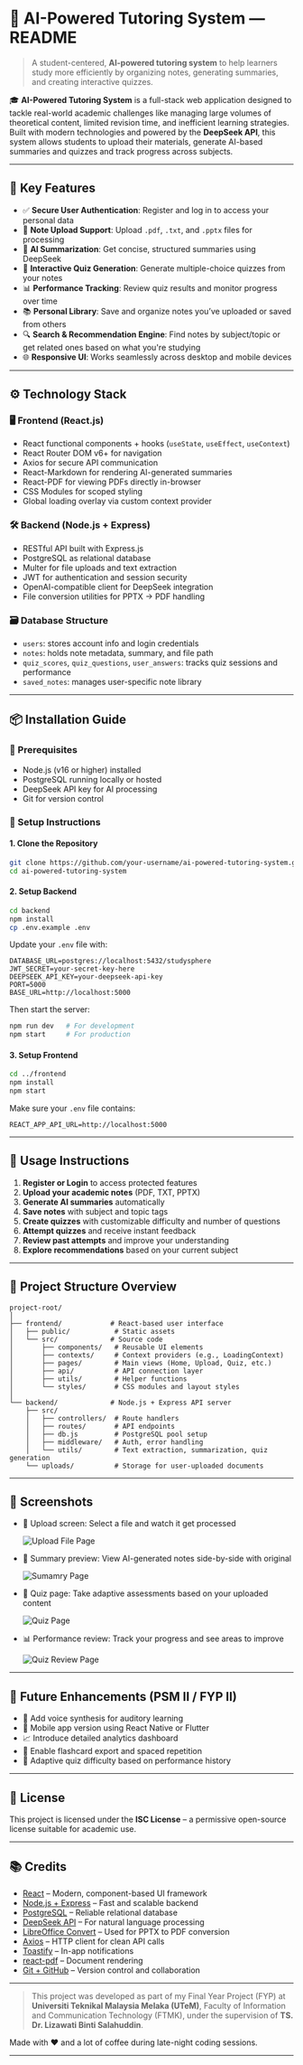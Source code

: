 # 📘 AI-Powered Tutoring System — README

> A student-centered, **AI-powered tutoring system** to help learners study more efficiently by organizing notes, generating summaries, and creating interactive quizzes.

🎓 **AI-Powered Tutoring System** is a full-stack web application designed to tackle real-world academic challenges like managing large volumes of theoretical content, limited revision time, and inefficient learning strategies. Built with modern technologies and powered by the **DeepSeek API**, this system allows students to upload their materials, generate AI-based summaries and quizzes and track progress across subjects.

---

## 🔑 Key Features

- ✅ **Secure User Authentication**: Register and log in to access your personal data
- 📁 **Note Upload Support**: Upload `.pdf`, `.txt`, and `.pptx` files for processing
- 🧠 **AI Summarization**: Get concise, structured summaries using DeepSeek
- 🧪 **Interactive Quiz Generation**: Generate multiple-choice quizzes from your notes
- 📊 **Performance Tracking**: Review quiz results and monitor progress over time
- 📚 **Personal Library**: Save and organize notes you’ve uploaded or saved from others
- 🔍 **Search & Recommendation Engine**: Find notes by subject/topic or get related ones based on what you're studying
- 🌐 **Responsive UI**: Works seamlessly across desktop and mobile devices

---

## ⚙️ Technology Stack

### 🖥️ Frontend (React.js)

- React functional components + hooks (`useState`, `useEffect`, `useContext`)
- React Router DOM v6+ for navigation
- Axios for secure API communication
- React-Markdown for rendering AI-generated summaries
- React-PDF for viewing PDFs directly in-browser
- CSS Modules for scoped styling
- Global loading overlay via custom context provider

### 🛠️ Backend (Node.js + Express)

- RESTful API built with Express.js
- PostgreSQL as relational database
- Multer for file uploads and text extraction
- JWT for authentication and session security
- OpenAI-compatible client for DeepSeek integration
- File conversion utilities for PPTX → PDF handling

### 🗃️ Database Structure

- `users`: stores account info and login credentials
- `notes`: holds note metadata, summary, and file path
- `quiz_scores`, `quiz_questions`, `user_answers`: tracks quiz sessions and performance
- `saved_notes`: manages user-specific note library

---

## 📦 Installation Guide

### 🧰 Prerequisites

- Node.js (v16 or higher) installed
- PostgreSQL running locally or hosted
- DeepSeek API key for AI processing
- Git for version control

### 🚀 Setup Instructions

#### 1. Clone the Repository

```bash
git clone https://github.com/your-username/ai-powered-tutoring-system.git
cd ai-powered-tutoring-system
```

#### 2. Setup Backend

```bash
cd backend
npm install
cp .env.example .env
```

Update your `.env` file with:

```env
DATABASE_URL=postgres://localhost:5432/studysphere
JWT_SECRET=your-secret-key-here
DEEPSEEK_API_KEY=your-deepseek-api-key
PORT=5000
BASE_URL=http://localhost:5000
```

Then start the server:

```bash
npm run dev   # For development
npm start     # For production
```

#### 3. Setup Frontend

```bash
cd ../frontend
npm install
npm start
```

Make sure your `.env` file contains:

```env
REACT_APP_API_URL=http://localhost:5000
```

---

## 🧾 Usage Instructions

1. **Register or Login** to access protected features
2. **Upload your academic notes** (PDF, TXT, PPTX)
3. **Generate AI summaries** automatically
4. **Save notes** with subject and topic tags
5. **Create quizzes** with customizable difficulty and number of questions
6. **Attempt quizzes** and receive instant feedback
7. **Review past attempts** and improve your understanding
8. **Explore recommendations** based on your current subject

---

## 📁 Project Structure Overview

```
project-root/
│
├── frontend/            # React-based user interface
│   ├── public/           # Static assets
│   └── src/             # Source code
│       ├── components/   # Reusable UI elements
│       ├── contexts/     # Context providers (e.g., LoadingContext)
│       ├── pages/        # Main views (Home, Upload, Quiz, etc.)
│       ├── api/          # API connection layer
│       ├── utils/        # Helper functions
│       └── styles/       # CSS modules and layout styles
│
└── backend/             # Node.js + Express API server
    ├── src/
    │   ├── controllers/  # Route handlers
    │   ├── routes/       # API endpoints
    │   ├── db.js         # PostgreSQL pool setup
    │   ├── middleware/   # Auth, error handling
    │   └── utils/        # Text extraction, summarization, quiz generation
    └── uploads/          # Storage for user-uploaded documents
```

---

## 📸 Screenshots

- 📎 Upload screen: Select a file and watch it get processed

  ![Upload File Page](images/upload-file-page.png)

- 📝 Summary preview: View AI-generated notes side-by-side with original

  ![Sumamry Page](images/summary-page.png)

- 🧪 Quiz page: Take adaptive assessments based on your uploaded content

  ![Quiz Page](images/quiz-page.png)

- 📊 Performance review: Track your progress and see areas to improve

  ![Quiz Review Page](images/quiz-review-page.png)

---

## 🧩 Future Enhancements (PSM II / FYP II)

- 💬 Add voice synthesis for auditory learning
- 📱 Mobile app version using React Native or Flutter
- 📈 Introduce detailed analytics dashboard
- 🔄 Enable flashcard export and spaced repetition
- 🧮 Adaptive quiz difficulty based on performance history

---

## 📄 License

This project is licensed under the **ISC License** – a permissive open-source license suitable for academic use.

---

## 📚 Credits

- [React](https://reactjs.org/) – Modern, component-based UI framework
- [Node.js + Express](https://expressjs.com/) – Fast and scalable backend
- [PostgreSQL](https://www.postgresql.org/) – Reliable relational database
- [DeepSeek API](https://api.deepseek.com/) – For natural language processing
- [LibreOffice Convert](https://www.libreoffice.org/) – Used for PPTX to PDF conversion
- [Axios](https://axios-http.com/) – HTTP client for clean API calls
- [Toastify](https://fkhadra.github.io/react-toastify/) – In-app notifications
- [react-pdf](https://www.npmjs.com/package/react-pdf) – Document rendering
- [Git + GitHub](https://github.com/) – Version control and collaboration

---

> This project was developed as part of my Final Year Project (FYP) at **Universiti Teknikal Malaysia Melaka (UTeM)**, Faculty of Information and Communication Technology (FTMK), under the supervision of **TS. Dr. Lizawati Binti Salahuddin**.

Made with ❤️ and a lot of coffee during late-night coding sessions.

---
